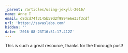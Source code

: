 ```yaml
---
_parent: /articles/using-jekyll-2016/
name: Anne T
email: d8dcd74f3145b59d2f9894e6e33f3cdf
url: 'https://savaslabs.com'
hidden: ''
date: '2016-08-23T16:51:17.412Z'
---
```


This is such a great resource, thanks for the thorough post!
